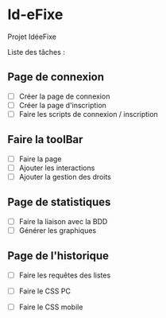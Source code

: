 # Id-eFixe

Projet IdéeFixe

Liste des tâches :

## Page de connexion
- [ ] Créer la page de connexion
- [ ] Créer la page d'inscription
- [ ] Faire les scripts de connexion / inscription

## Faire la toolBar
- [ ] Faire la page
- [ ] Ajouter les interactions
- [ ] Ajouter la gestion des droits

## Page de statistiques
- [ ] Faire la liaison avec la BDD
- [ ] Générer les graphiques

## Page de l'historique
- [ ] Faire les requêtes des listes

- [ ] Faire le CSS PC

- [ ] Faire le CSS mobile
